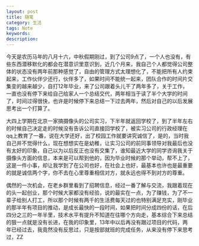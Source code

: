 ```yaml
---
layout: post
title: 随笔
category: 生活
tags: Note
keywords:
description:
---
```


今天是农历马年的八月十六，中秋假期刚过，到了公司9点了，一个人也没有，有些东西潜移默化的都会在潜意识里意识到，近几个月来，我自己个人都觉得公司整体的状态没有两年前那种感觉了，自由的管理方式太理想化了，不能把所有人约束起来，工作伙伴少还行，伙伴多了，如果时间不能统一起来，团队合作的时间片交集变的越来越少，自打12年毕业，来了公司跟着头儿干了两年多了，关于工作，一直也没有停下来给自己给家人一个总结交代，两年相当于读了半个大学的时间了，时间过得很快，也许是时候停下来总结一下过去两年，然后对自己的以后发展思考出一个打算了。

大四上学期在北京一家搞摄像头的公司实习，下半年就返回学校了，到了半年左右的时候自己决定走的时候没有告诉公司直接回学校了，被实习公司的行政经理在qq上教育了一番，说在大学还好，出了校园工作就要讲究诚信了，是的，当时我自己并不觉得什么，现在想想实在是幼稚，让实习公司的前同事领导对我最后也没有太好的印象，自己以为以后反正也没有交集了，谁知最近大学的同学咨询我关于摄像头方面的信息，本来是可以帮到他的，因为毕业时候的那个举动，帮不上了，这是一件小事，却让我学到了在公司也好，在社会上也好，最基本也许也是最重要的就是诚信两个字，你不去在心里尊重相信对方，就永远也得不到对方的尊重。

偶然的一次机会，在老乡群里看到了招聘信息，经过一番了解与交流，我跟着现在的头一起创业，那个时候大家都没有经验，说的最实在一点，为了赚钱，为了不一辈子给别人打工，所以那个时候有两千的生活费每天过的也特别满足充实，刚毕业的那半年有项目的推动，是成长最快的一段时间，如果把时间分成四份的话，在后四分之三的一年半里，技术水平有提升不知道在往哪个方向走，基本综合下来总结的狠一点就是没有长进，在我的印象里，13年中以后再没有跟过项目的代码，两年已经过去，我竟然没有反思过，只是按部就班的完成任务，从来没有停下来思考过，ZZ
